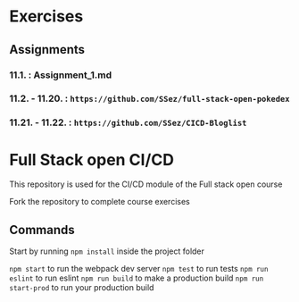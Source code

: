 # Exercises

## Assignments
### 11.1. : Assignment_1.md
### 11.2. - 11.20. : `https://github.com/SSez/full-stack-open-pokedex`
### 11.21. - 11.22. : `https://github.com/SSez/CICD-Bloglist`

# Full Stack open CI/CD

This repository is used for the CI/CD module of the Full stack open course

Fork the repository to complete course exercises

## Commands

Start by running `npm install` inside the project folder

`npm start` to run the webpack dev server
`npm test` to run tests
`npm run eslint` to run eslint
`npm run build` to make a production build
`npm run start-prod` to run your production build
